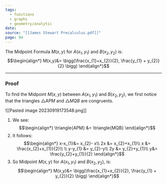```yaml
---
tags:
  - functions
  - graphs
  - geometry/analytic
date: 
source: "[[James Stewart Precalculus.pdf]]"
page: 94
---
```

The Midpoint Formula $M(x,y)$ for $A(x_{1},y_{1})$ and $B(x_{2}, y_{2})$ is:
$$\begin{align*}
M(x,y)&= \bigg(\frac{x_{1}+x_{2}}{2}, \frac{y_{1} + y_{2}}{2} \bigg)
\end{align*}$$
___
### Proof

To find the Midpoint $M(x,y)$ between $A(x_{1},y_{1})$ and $B(x_{2},y_{2})$, we first notice that the triangles $\triangle{APM}$ and $\triangle{MQB}$ are congruents.

![[Pasted image 20230919173548.png]]
1. We see:
$$\begin{align*}
\triangle{APM} &= \triangle{MQB}
\end{align*}$$
2. It follows:
$$\begin{align*}
x-x_{1}&= x_{2}- x\\
2x &= x_{2}+x_{1}\\
x &= \frac{x_{2}+x_{1}}{2}\\
\\
y-y_{1} &= y_{2}-y\\
2y &= y_{2}+y_{1}\\
y&= \frac{y_{2}+y_{1}}{2}
\end{align*}$$
3. So Midpoint $M(x,y)$ for $A(x_{1},y_{1})$ and $B(x_{2},y_{2})$, is:
$$\begin{align*}
M(x,y)&= \bigg(\frac{x_{1}+x_{2}}{2}, \frac{y_{1} + y_{2}}{2} \bigg)
\end{align*}$$
